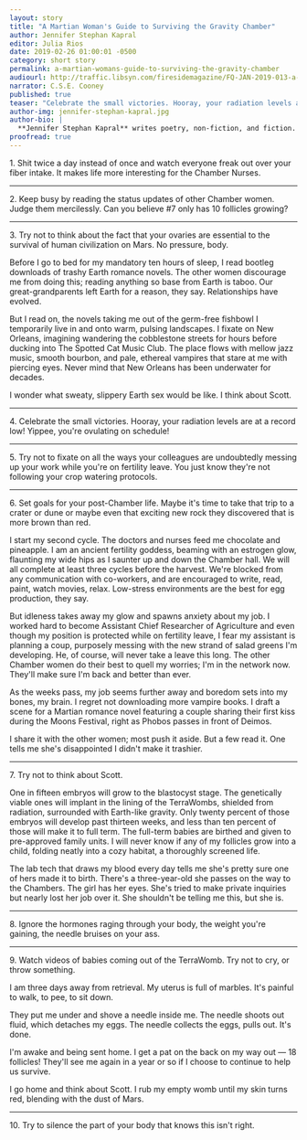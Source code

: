 ```yaml
---
layout: story
title: "A Martian Woman's Guide to Surviving the Gravity Chamber"
author: Jennifer Stephan Kapral
editor: Julia Rios
date: 2019-02-26 01:00:01 -0500
category: short story
permalink: a-martian-womans-guide-to-surviving-the-gravity-chamber
audiourl: http://traffic.libsyn.com/firesidemagazine/FQ-JAN-2019-013-a-martian-womans-guide-to-surviving-the-gravity-chamber-by-jennifer-stephan-kapral-_-_1719_3.26_PM.mp3
narrator: C.S.E. Cooney
published: true
teaser: "Celebrate the small victories. Hooray, your radiation levels are at a record low! Yippee, you're ovulating on schedule!"
author-img: jennifer-stephan-kapral.jpg
author-bio: |
  **Jennifer Stephan Kapral** writes poetry, non-fiction, and fiction. She was born in the shadows of steel mills in Western PA and studied creative non-fiction at the University of Pittsburgh. Her work has also appeared in _The Arcanist_ and _Flash Fiction Magazine_, and she is forever at work on her unfinished novels. She resides in Houston, TX, exploring the bayous with her husband, daughter, and two dogs. Visit her at [thegreenquill.org](http://www.thegreenquill.org).
proofread: true
---
```


1.&nbsp;Shit twice a day instead of once and watch everyone freak out over your fiber intake. It makes life more interesting for the Chamber Nurses.

----

2.&nbsp;Keep busy by reading the status updates of other Chamber women. Judge them mercilessly. Can you believe #7 only has 10 follicles growing?

----

3.&nbsp;Try not to think about the fact that your ovaries are essential to the survival of human civilization on Mars. No pressure, body.

Before I go to bed for my mandatory ten hours of sleep, I read bootleg downloads of trashy Earth romance novels. The other women discourage me from doing this; reading anything so base from Earth is taboo. Our great-grandparents left Earth for a reason, they say. Relationships have evolved.

But I read on, the novels taking me out of the germ-free fishbowl I temporarily live in and onto warm, pulsing landscapes. I fixate on New Orleans, imagining wandering the cobblestone streets for hours before ducking into The Spotted Cat Music Club. The place flows with mellow jazz music, smooth bourbon, and pale, ethereal vampires that stare at me with piercing eyes. Never mind that New Orleans has been underwater for decades.

I wonder what sweaty, slippery Earth sex would be like. I think about Scott.

----

4.&nbsp;Celebrate the small victories. Hooray, your radiation levels are at a record low! Yippee, you're ovulating on schedule!

----

5.&nbsp;Try not to fixate on all the ways your colleagues are undoubtedly messing up your work while you're on fertility leave. You just know they're not following your crop watering protocols.

----

6.&nbsp;Set goals for your post-Chamber life. Maybe it's time to take that trip to a crater or dune or maybe even that exciting new rock they discovered that is more brown than red.

I start my second cycle. The doctors and nurses feed me chocolate and pineapple. I am an ancient fertility goddess, beaming with an estrogen glow, flaunting my wide hips as I saunter up and down the Chamber hall.
We will all complete at least three cycles before the harvest. We're blocked from any communication with co-workers, and are encouraged to write, read, paint, watch movies, relax. Low-stress environments are the best for egg production, they say.

But idleness takes away my glow and spawns anxiety about my job. I worked hard to become Assistant Chief Researcher of Agriculture and even though my position is protected while on fertility leave, I fear my assistant is planning a coup, purposely messing with the new strand of salad greens I'm developing. He, of course, will never take a leave this long. The other Chamber women do their best to quell my worries; I'm in the network now. They'll make sure I'm back and better than ever.

As the weeks pass, my job seems further away and boredom sets into my bones, my brain. I regret not downloading more vampire books. I draft a scene for a Martian romance novel featuring a couple sharing their first kiss during the Moons Festival, right as Phobos passes in front of Deimos.

I share it with the other women; most push it aside. But a few read it. One tells me she's disappointed I didn't make it trashier.

----

7.&nbsp;Try not to think about Scott.

One in fifteen embryos will grow to the blastocyst stage. The genetically viable ones will implant in the lining of the TerraWombs, shielded from radiation, surrounded with Earth-like gravity. Only twenty percent of those embryos will develop past thirteen weeks, and less than ten percent of those will make it to full term. The full-term babies are birthed and given to pre-approved family units. I will never know if any of my follicles grow into a child, folding neatly into a cozy habitat, a thoroughly screened life.

The lab tech that draws my blood every day tells me she's pretty sure one of hers made it to birth. There's a three-year-old she passes on the way to the Chambers. The girl has her eyes. She's tried to make private inquiries but nearly lost her job over it. She shouldn't be telling me this, but she is.

----

8.&nbsp;Ignore the hormones raging through your body, the weight you're gaining, the needle bruises on your ass.

----

9.&nbsp;Watch videos of babies coming out of the TerraWomb. Try not to cry, or throw something.

I am three days away from retrieval. My uterus is full of marbles. It's painful to walk, to pee, to sit down.

They put me under and shove a needle inside me. The needle shoots out fluid, which detaches my eggs. The needle collects the eggs, pulls out. It's done.

I'm awake and being sent home. I get a pat on the back on my way out — 18 follicles! They'll see me again in a year or so if I choose to continue to help us survive.

I go home and think about Scott. I rub my empty womb until my skin turns red, blending with the dust of Mars.

----

10.&nbsp;Try to silence the part of your body that knows this isn't right.
